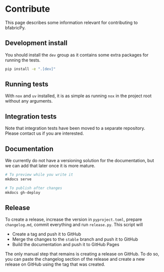 # Contribute

This page describes some information relevant for contributing to bfabricPy.

## Development install

You should install the `dev` group as it contains some extra packages for running the tests.

```bash
pip install -e ".[dev]"
```

## Running tests

With `nox` and `uv` installed, it is as simple as running `nox` in the project root without any arguments.

## Integration tests

Note that integration tests have been moved to a separate repository. Please contact us if you are interested.

## Documentation

We currently do not have a versioning solution for the documentation, but we can add that later once it is more mature.

```bash
# To preview while you write it
mkdocs serve

# To publish after changes
mkdocs gh-deploy
```

## Release

To create a release, increase the version in `pyproject.toml`, prepare `changelog.md`,
commit everything and run `release.py`. This script will

- Create a tag and push it to GitHub
- Merge the changes to the `stable` branch and push it to GitHub
- Build the documentation and push it to GitHub Pages

The only manual step that remains is creating a release on GitHub.
To do so, you can paste the changelog section of the release and create a new release on GitHub using the tag that was created.
